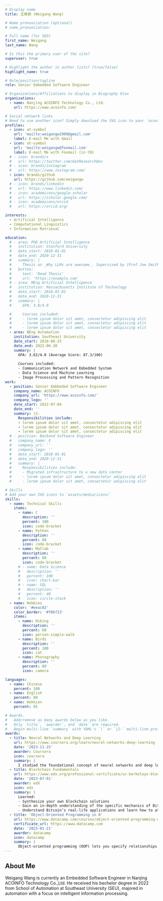 ```yaml
---
# Display name
title: 王维钢 (Weigang Wang)

# Name pronunciation (optional)
# name_pronunciation: 

# Full name (for SEO)
first_name: Weigang
last_name: Wang

# Is this the primary user of the site?
superuser: true

# Highlight the author in author lists? (true/false)
highlight_name: true

# Role/position/tagline
role: Senior Embedded Software Engineer

# Organizations/Affiliations to display in Biography blox
organizations:
  - name: Nanjing ACOINFO Technology Co., Ltd.
    url: https://www.acoinfo.com/

# Social network links
# Need to use another icon? Simply download the SVG icon to your `assets/media/icons/` folder.
profiles:
  - icon: at-symbol
    url: 'mailto:weigangw1999@gmail.com'
    label: E-mail Me with Gmail
  - icon: at-symbol
    url: 'mailto:weigangw@foxmail.com'
    label: E-mail Me with Foxmail (in CN)
  # - icon: brands/x
  #   url: https://twitter.com/GetResearchDev
  # - icon: brands/instagram
  #   url: https://www.instagram.com/
  - icon: brands/github
    url: https://github.com/weigangw
  # - icon: brands/linkedin
  #   url: https://www.linkedin.com/
  # - icon: academicons/google-scholar
  #   url: https://scholar.google.com/
  # - icon: academicons/orcid
  #   url: https://orcid.org/

interests:
  - Artificial Intelligence
  - Computational Linguistics
  - Information Retrieval

education:
  # - area: PhD Artificial Intelligence
  #   institution: Stanford University
  #   date_start: 2016-01-01
  #   date_end: 2020-12-31
  #   summary: |
  #     Thesis on _Why LLMs are awesome_. Supervised by [Prof Joe Smith](https://example.com). Presented papers at 5 IEEE conferences with the contributions being published in 2 Springer journals.
  #   button:
  #     text: 'Read Thesis'
  #     url: 'https://example.com'
  # - area: MEng Artificial Intelligence
  #   institution: Massachusetts Institute of Technology
  #   date_start: 2016-01-01
  #   date_end: 2020-12-31
  #   summary: |
  #     GPA: 3.8/4.0

  #     Courses included:
  #     - lorem ipsum dolor sit amet, consectetur adipiscing elit
  #     - lorem ipsum dolor sit amet, consectetur adipiscing elit
  #     - lorem ipsum dolor sit amet, consectetur adipiscing elit
  - area: BEng Automation
    institution: Southeast University
    date_start: 2018-08-25
    date_end: 2022-06-30
    summary: |
      GPA: 3.62/4.0 (Average Score: 87.3/100)
      
      Courses included:
      - Communication Network and Embedded System
      - Data Science and Machine Learning
      - Image Processing and Pattern Recognition
work:
  - position: Senior Embbeded Software Engineer
    company_name: ACOINFO
    company_url: 'https://www.acoinfo.com/'
    company_logo: ''
    date_start: 2022-07-04
    date_end: ''
    summary: |2-
      Responsibilities include:
      - lorem ipsum dolor sit amet, consectetur adipiscing elit
      - lorem ipsum dolor sit amet, consectetur adipiscing elit
      - lorem ipsum dolor sit amet, consectetur adipiscing elit
  # - position: Backend Software Engineer
  #   company_name: X
  #   company_url: ''
  #   company_logo: ''
  #   date_start: 2016-01-01
  #   date_end: 2020-12-31
  #   summary: |
  #     Responsibilities include:
  #     - Migrated infrastructure to a new data center
  #     - lorem ipsum dolor sit amet, consectetur adipiscing elit
  #     - lorem ipsum dolor sit amet, consectetur adipiscing elit

# Skills
# Add your own SVG icons to `assets/media/icons/`
skills:
  - name: Technical Skills
    items:
      - name: C
        description: ''
        percent: 100
        icon: code-bracket
      - name: Python
        description: ''
        percent: 80
        icon: code-bracket
      - name: Matlab
        description: ''
        percent: 80
        icon: code-bracket
      # - name: Data Science
      #   description: ''
      #   percent: 100
      #   icon: chart-bar
      # - name: SQL
      #   description: ''
      #   percent: 40
      #   icon: circle-stack
  - name: Hobbies
    color: '#eeac02'
    color_border: '#f0bf23'
    items:
      - name: Hiking
        description: ''
        percent: 60
        icon: person-simple-walk
      - name: Birds
        description: ''
        percent: 100
        icon: cat
      - name: Photography
        description: ''
        percent: 80
        icon: camera

languages:
  - name: Chinese
    percent: 100
  - name: English
    percent: 80
  - name: Hokkien
    percent: 85

# Awards.
#   Add/remove as many awards below as you like.
#   Only `title`, `awarder`, and `date` are required.
#   Begin multi-line `summary` with YAML's `|` or `|2-` multi-line prefix and indent 2 spaces below.
awards:
  - title: Neural Networks and Deep Learning
    url: https://www.coursera.org/learn/neural-networks-deep-learning
    date: '2023-11-25'
    awarder: Coursera
    icon: coursera
    summary: |
      I studied the foundational concept of neural networks and deep learning. By the end, I was familiar with the significant technological trends driving the rise of deep learning; build, train, and apply fully connected deep neural networks; implement efficient (vectorized) neural networks; identify key parameters in a neural network’s architecture; and apply deep learning to your own applications.
  - title: Blockchain Fundamentals
    url: https://www.edx.org/professional-certificate/uc-berkeleyx-blockchain-fundamentals
    date: '2023-07-01'
    awarder: edX
    icon: edx
    summary: |
      Learned:
      - Synthesize your own blockchain solutions
      - Gain an in-depth understanding of the specific mechanics of Bitcoin
      - Understand Bitcoin’s real-life applications and learn how to attack and destroy Bitcoin, Ethereum, smart contracts and Dapps, and alternatives to Bitcoin’s Proof-of-Work consensus algorithm
  - title: 'Object-Oriented Programming in R'
    url: https://www.datacamp.com/courses/object-oriented-programming-with-s3-and-r6-in-r
    certificate_url: https://www.datacamp.com
    date: '2023-01-21'
    awarder: datacamp
    icon: datacamp
    summary: |
      Object-oriented programming (OOP) lets you specify relationships between functions and the objects that they can act on, helping you manage complexity in your code. This is an intermediate level course, providing an introduction to OOP, using the S3 and R6 systems. S3 is a great day-to-day R programming tool that simplifies some of the functions that you write. R6 is especially useful for industry-specific analyses, working with web APIs, and building GUIs.
---
```


## About Me

Weigang Wang is currently an Embedded Software Engineer in Nanjing ACOINFO Technology Co.,Ltd. He received his bechelor degree in 2022 from School of Automation at Southeast University (SEU), majored in automation with a focus on intelligent information processing. 
